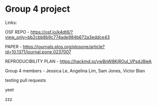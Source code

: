 # Group 4 project

Links: 

OSF REPO - https://osf.io/k4dt8/?view_only=bb2cbb8b9c774ade984b672a3eddce43

PAPER - https://journals.plos.org/plosone/article?id=10.1371/journal.pone.0237007

REPRODUCIBILITY PLAN - https://hackmd.io/ywBnW8KjROuI_VPsdJ8ieA




Group 4 members - Jessica Le, Angelina Lim, Sam Jones, Victor Bian


testing pull requests

yeet

zzz
